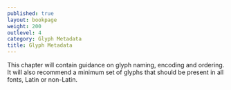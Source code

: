 ```yaml
---
published: true
layout: bookpage
weight: 200
outlevel: 4
category: Glyph Metadata
title: Glyph Metadata
---
```


This chapter will contain guidance on glyph naming, encoding and ordering. It will also recommend a minimum set of glyphs that should be present in all fonts, Latin or non-Latin.  
